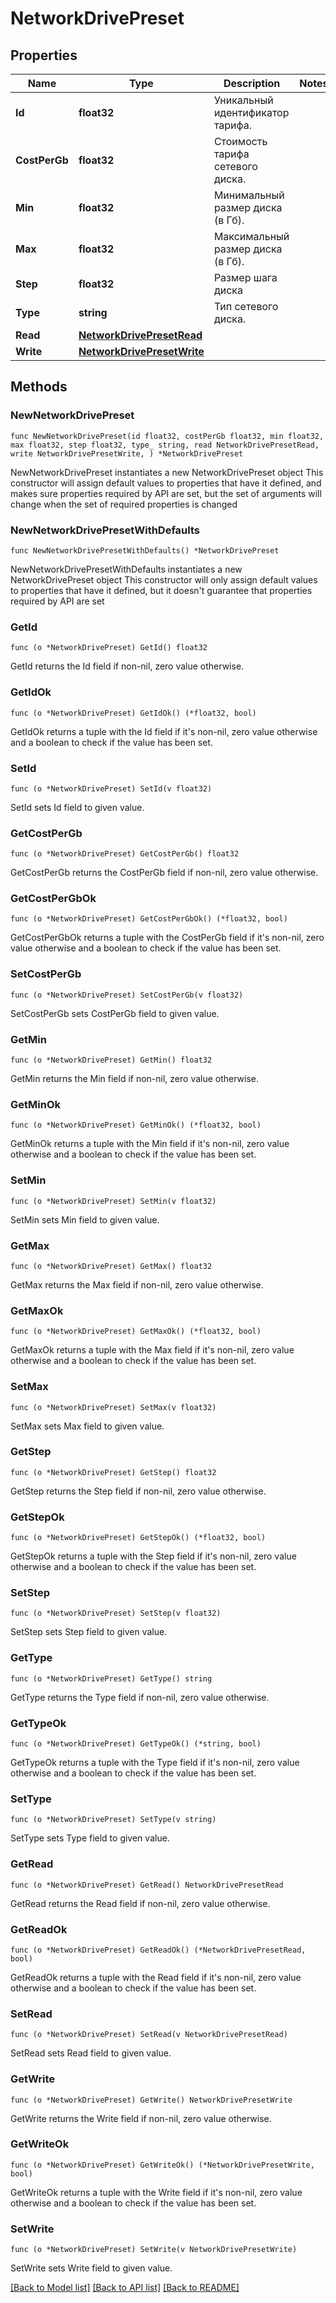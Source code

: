 # NetworkDrivePreset

## Properties

Name | Type | Description | Notes
------------ | ------------- | ------------- | -------------
**Id** | **float32** | Уникальный идентификатор тарифа. | 
**CostPerGb** | **float32** | Стоимость тарифа сетевого диска. | 
**Min** | **float32** | Минимальный размер диска (в Гб). | 
**Max** | **float32** | Максимальный размер диска (в Гб). | 
**Step** | **float32** | Размер шага диска | 
**Type** | **string** | Тип сетевого диска. | 
**Read** | [**NetworkDrivePresetRead**](NetworkDrivePresetRead.md) |  | 
**Write** | [**NetworkDrivePresetWrite**](NetworkDrivePresetWrite.md) |  | 

## Methods

### NewNetworkDrivePreset

`func NewNetworkDrivePreset(id float32, costPerGb float32, min float32, max float32, step float32, type_ string, read NetworkDrivePresetRead, write NetworkDrivePresetWrite, ) *NetworkDrivePreset`

NewNetworkDrivePreset instantiates a new NetworkDrivePreset object
This constructor will assign default values to properties that have it defined,
and makes sure properties required by API are set, but the set of arguments
will change when the set of required properties is changed

### NewNetworkDrivePresetWithDefaults

`func NewNetworkDrivePresetWithDefaults() *NetworkDrivePreset`

NewNetworkDrivePresetWithDefaults instantiates a new NetworkDrivePreset object
This constructor will only assign default values to properties that have it defined,
but it doesn't guarantee that properties required by API are set

### GetId

`func (o *NetworkDrivePreset) GetId() float32`

GetId returns the Id field if non-nil, zero value otherwise.

### GetIdOk

`func (o *NetworkDrivePreset) GetIdOk() (*float32, bool)`

GetIdOk returns a tuple with the Id field if it's non-nil, zero value otherwise
and a boolean to check if the value has been set.

### SetId

`func (o *NetworkDrivePreset) SetId(v float32)`

SetId sets Id field to given value.


### GetCostPerGb

`func (o *NetworkDrivePreset) GetCostPerGb() float32`

GetCostPerGb returns the CostPerGb field if non-nil, zero value otherwise.

### GetCostPerGbOk

`func (o *NetworkDrivePreset) GetCostPerGbOk() (*float32, bool)`

GetCostPerGbOk returns a tuple with the CostPerGb field if it's non-nil, zero value otherwise
and a boolean to check if the value has been set.

### SetCostPerGb

`func (o *NetworkDrivePreset) SetCostPerGb(v float32)`

SetCostPerGb sets CostPerGb field to given value.


### GetMin

`func (o *NetworkDrivePreset) GetMin() float32`

GetMin returns the Min field if non-nil, zero value otherwise.

### GetMinOk

`func (o *NetworkDrivePreset) GetMinOk() (*float32, bool)`

GetMinOk returns a tuple with the Min field if it's non-nil, zero value otherwise
and a boolean to check if the value has been set.

### SetMin

`func (o *NetworkDrivePreset) SetMin(v float32)`

SetMin sets Min field to given value.


### GetMax

`func (o *NetworkDrivePreset) GetMax() float32`

GetMax returns the Max field if non-nil, zero value otherwise.

### GetMaxOk

`func (o *NetworkDrivePreset) GetMaxOk() (*float32, bool)`

GetMaxOk returns a tuple with the Max field if it's non-nil, zero value otherwise
and a boolean to check if the value has been set.

### SetMax

`func (o *NetworkDrivePreset) SetMax(v float32)`

SetMax sets Max field to given value.


### GetStep

`func (o *NetworkDrivePreset) GetStep() float32`

GetStep returns the Step field if non-nil, zero value otherwise.

### GetStepOk

`func (o *NetworkDrivePreset) GetStepOk() (*float32, bool)`

GetStepOk returns a tuple with the Step field if it's non-nil, zero value otherwise
and a boolean to check if the value has been set.

### SetStep

`func (o *NetworkDrivePreset) SetStep(v float32)`

SetStep sets Step field to given value.


### GetType

`func (o *NetworkDrivePreset) GetType() string`

GetType returns the Type field if non-nil, zero value otherwise.

### GetTypeOk

`func (o *NetworkDrivePreset) GetTypeOk() (*string, bool)`

GetTypeOk returns a tuple with the Type field if it's non-nil, zero value otherwise
and a boolean to check if the value has been set.

### SetType

`func (o *NetworkDrivePreset) SetType(v string)`

SetType sets Type field to given value.


### GetRead

`func (o *NetworkDrivePreset) GetRead() NetworkDrivePresetRead`

GetRead returns the Read field if non-nil, zero value otherwise.

### GetReadOk

`func (o *NetworkDrivePreset) GetReadOk() (*NetworkDrivePresetRead, bool)`

GetReadOk returns a tuple with the Read field if it's non-nil, zero value otherwise
and a boolean to check if the value has been set.

### SetRead

`func (o *NetworkDrivePreset) SetRead(v NetworkDrivePresetRead)`

SetRead sets Read field to given value.


### GetWrite

`func (o *NetworkDrivePreset) GetWrite() NetworkDrivePresetWrite`

GetWrite returns the Write field if non-nil, zero value otherwise.

### GetWriteOk

`func (o *NetworkDrivePreset) GetWriteOk() (*NetworkDrivePresetWrite, bool)`

GetWriteOk returns a tuple with the Write field if it's non-nil, zero value otherwise
and a boolean to check if the value has been set.

### SetWrite

`func (o *NetworkDrivePreset) SetWrite(v NetworkDrivePresetWrite)`

SetWrite sets Write field to given value.



[[Back to Model list]](../README.md#documentation-for-models) [[Back to API list]](../README.md#documentation-for-api-endpoints) [[Back to README]](../README.md)


